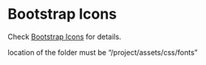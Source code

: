 # Bootstrap Icons

Check [Bootstrap Icons](https://icons.getbootstrap.com) for details.

location of the folder must be “<root>/project/assets/css/fonts”
